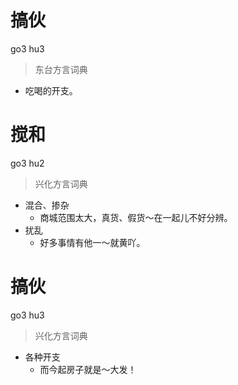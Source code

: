 # 搞伙
go3 hu3
> 东台方言词典
- 吃喝的开支。

# 搅和
go3 hu2
> 兴化方言词典
- 混合、掺杂
  - 商城范围太大，真货、假货～在一起儿不好分辨。
- 扰乱
  - 好多事情有他一～就黄吖。

# 搞伙
go3 hu3
> 兴化方言词典
- 各种开支
  - 而今起房子就是～大发！
